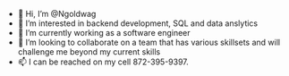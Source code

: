 - 👋 Hi, I’m @Ngoldwag
- 👀 I’m interested in backend development, SQL and data anslytics
- 🌱 I’m currently working as a software engineer
- 💞️ I’m looking to collaborate on a team that has various skillsets and will challenge me beyond my current skills
- 📫 I can be reached on my cell 872-395-9397.

<!---
Ngoldwag/Ngoldwag is a ✨ special ✨ repository because its `README.md` (this file) appears on your GitHub profile.
You can click the Preview link to take a look at your changes.
--->
